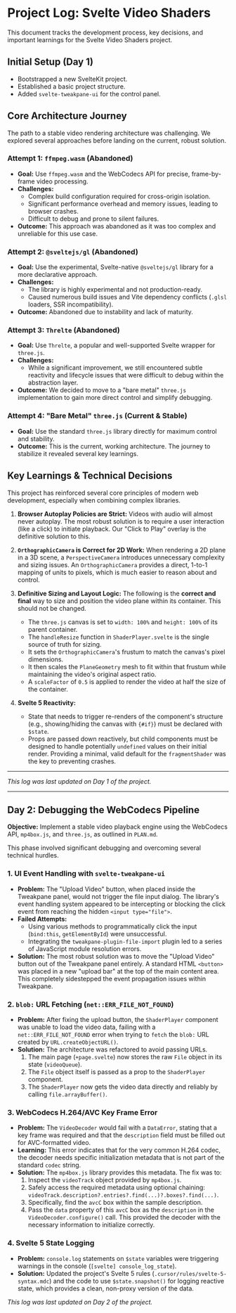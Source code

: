 # Project Log: Svelte Video Shaders

This document tracks the development process, key decisions, and important learnings for the Svelte Video Shaders project.

## Initial Setup (Day 1)

*   Bootstrapped a new SvelteKit project.
*   Established a basic project structure.
*   Added `svelte-tweakpane-ui` for the control panel.

## Core Architecture Journey

The path to a stable video rendering architecture was challenging. We explored several approaches before landing on the current, robust solution.

### Attempt 1: `ffmpeg.wasm` (Abandoned)

*   **Goal:** Use `ffmpeg.wasm` and the WebCodecs API for precise, frame-by-frame video processing.
*   **Challenges:**
    *   Complex build configuration required for cross-origin isolation.
    *   Significant performance overhead and memory issues, leading to browser crashes.
    *   Difficult to debug and prone to silent failures.
*   **Outcome:** This approach was abandoned as it was too complex and unreliable for this use case.

### Attempt 2: `@sveltejs/gl` (Abandoned)

*   **Goal:** Use the experimental, Svelte-native `@sveltejs/gl` library for a more declarative approach.
*   **Challenges:**
    *   The library is highly experimental and not production-ready.
    *   Caused numerous build issues and Vite dependency conflicts (`.glsl` loaders, SSR incompatibility).
*   **Outcome:** Abandoned due to instability and lack of maturity.

### Attempt 3: `Threlte` (Abandoned)

*   **Goal:** Use `Threlte`, a popular and well-supported Svelte wrapper for `three.js`.
*   **Challenges:**
    *   While a significant improvement, we still encountered subtle reactivity and lifecycle issues that were difficult to debug within the abstraction layer.
*   **Outcome:** We decided to move to a "bare metal" `three.js` implementation to gain more direct control and simplify debugging.

### Attempt 4: "Bare Metal" `three.js` (Current & Stable)

*   **Goal:** Use the standard `three.js` library directly for maximum control and stability.
*   **Outcome:** This is the current, working architecture. The journey to stabilize it revealed several key learnings.

## Key Learnings & Technical Decisions

This project has reinforced several core principles of modern web development, especially when combining complex libraries.

1.  **Browser Autoplay Policies are Strict:** Videos with audio will almost never autoplay. The most robust solution is to require a user interaction (like a click) to initiate playback. Our "Click to Play" overlay is the definitive solution to this.

2.  **`OrthographicCamera` is Correct for 2D Work:** When rendering a 2D plane in a 3D scene, a `PerspectiveCamera` introduces unnecessary complexity and sizing issues. An `OrthographicCamera` provides a direct, 1-to-1 mapping of units to pixels, which is much easier to reason about and control.

3.  **Definitive Sizing and Layout Logic:** The following is the **correct and final** way to size and position the video plane within its container. This should not be changed.
    *   The `three.js` canvas is set to `width: 100%` and `height: 100%` of its parent container.
    *   The `handleResize` function in `ShaderPlayer.svelte` is the single source of truth for sizing.
    *   It sets the `OrthographicCamera`'s frustum to match the canvas's pixel dimensions.
    *   It then scales the `PlaneGeometry` mesh to fit within that frustum while maintaining the video's original aspect ratio.
    *   A `scaleFactor` of `0.5` is applied to render the video at half the size of the container.

4.  **Svelte 5 Reactivity:**
    *   State that needs to trigger re-renders of the component's structure (e.g., showing/hiding the canvas with `{#if}`) must be declared with `$state`.
    *   Props are passed down reactively, but child components must be designed to handle potentially `undefined` values on their initial render. Providing a minimal, valid default for the `fragmentShader` was the key to preventing crashes.

---

*This log was last updated on Day 1 of the project.*

---

## Day 2: Debugging the WebCodecs Pipeline

**Objective:** Implement a stable video playback engine using the WebCodecs API, `mp4box.js`, and `three.js`, as outlined in `PLAN.md`.

This phase involved significant debugging and overcoming several technical hurdles.

### 1. UI Event Handling with `svelte-tweakpane-ui`

*   **Problem:** The "Upload Video" button, when placed inside the Tweakpane panel, would not trigger the file input dialog. The library's event handling system appeared to be intercepting or blocking the click event from reaching the hidden `<input type="file">`.
*   **Failed Attempts:**
    *   Using various methods to programmatically click the input (`bind:this`, `getElementById`) were unsuccessful.
    *   Integrating the `tweakpane-plugin-file-import` plugin led to a series of JavaScript module resolution errors.
*   **Solution:** The most robust solution was to move the "Upload Video" button out of the Tweakpane panel entirely. A standard HTML `<button>` was placed in a new "upload bar" at the top of the main content area. This completely sidestepped the event propagation issues within Tweakpane.

### 2. `blob:` URL Fetching (`net::ERR_FILE_NOT_FOUND`)

*   **Problem:** After fixing the upload button, the `ShaderPlayer` component was unable to load the video data, failing with a `net::ERR_FILE_NOT_FOUND` error when trying to `fetch` the `blob:` URL created by `URL.createObjectURL()`.
*   **Solution:** The architecture was refactored to avoid passing URLs.
    1.  The main page (`+page.svelte`) now stores the raw `File` object in its state (`videoQueue`).
    2.  The `File` object itself is passed as a prop to the `ShaderPlayer` component.
    3.  The `ShaderPlayer` now gets the video data directly and reliably by calling `file.arrayBuffer()`.

### 3. WebCodecs H.264/AVC Key Frame Error

*   **Problem:** The `VideoDecoder` would fail with a `DataError`, stating that a key frame was required and that the `description` field must be filled out for AVC-formatted video.
*   **Learning:** This error indicates that for the very common H.264 codec, the decoder needs specific initialization metadata that is not part of the standard `codec` string.
*   **Solution:** The `mp4box.js` library provides this metadata. The fix was to:
    1.  Inspect the `videoTrack` object provided by `mp4box.js`.
    2.  Safely access the required metadata using optional chaining: `videoTrack.description?.entries?.find(...)?.boxes?.find(...)`.
    3.  Specifically, find the `avcC` box within the sample description.
    4.  Pass the `data` property of this `avcC` box as the `description` in the `VideoDecoder.configure()` call. This provided the decoder with the necessary information to initialize correctly.

### 4. Svelte 5 State Logging

*   **Problem:** `console.log` statements on `$state` variables were triggering warnings in the console (`[svelte] console_log_state`).
*   **Solution:** Updated the project's Svelte 5 rules (`.cursor/rules/svelte-5-syntax.mdc`) and the code to use `$state.snapshot()` for logging reactive state, which provides a clean, non-proxy version of the data.

*This log was last updated on Day 2 of the project.*